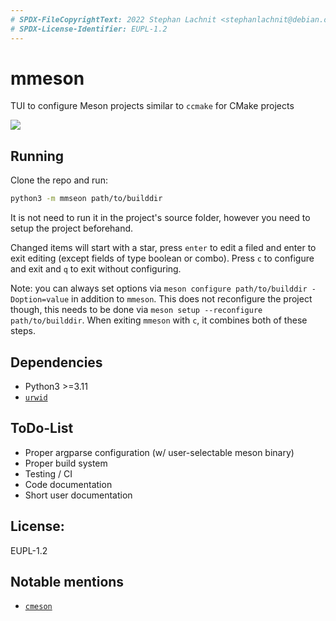 ```yaml
---
# SPDX-FileCopyrightText: 2022 Stephan Lachnit <stephanlachnit@debian.org>
# SPDX-License-Identifier: EUPL-1.2
---
```


# mmeson

TUI to configure Meson projects similar to `ccmake` for CMake projects

![](./docs/mmeson.png)

## Running

Clone the repo and run:

```sh
python3 -m mmseon path/to/builddir
```

It is not need to run it in the project's source folder, however you need to setup the project beforehand.

Changed items will start with a star, press `enter` to edit a filed and enter to exit editing (except fields of type
boolean or combo). Press `c` to configure and exit and `q` to exit without configuring.

Note: you can always set options via `meson configure path/to/builddir -Doption=value` in addition to `mmeson`. This
does not reconfigure the project though, this needs to be done via `meson setup --reconfigure path/to/builddir`. When
exiting `mmeson` with `c`, it combines both of these steps.

## Dependencies

- Python3 >=3.11
- [`urwid`](https://github.com/urwid/urwid)

## ToDo-List

- Proper argparse configuration (w/ user-selectable meson binary)
- Proper build system
- Testing / CI
- Code documentation
- Short user documentation

## License:

EUPL-1.2

## Notable mentions

- [`cmeson`](https://github.com/proskur1n/cmeson)
